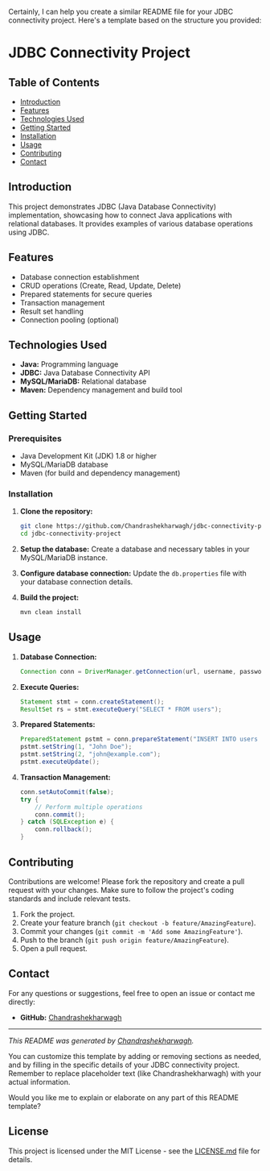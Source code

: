 Certainly, I can help you create a similar README file for your JDBC connectivity project. Here's a template based on the structure you provided:

# JDBC Connectivity Project

## Table of Contents
- [Introduction](#introduction)
- [Features](#features)
- [Technologies Used](#technologies-used)
- [Getting Started](#getting-started)
- [Installation](#installation)
- [Usage](#usage)
- [Contributing](#contributing)
- [Contact](#contact)

## Introduction
This project demonstrates JDBC (Java Database Connectivity) implementation, showcasing how to connect Java applications with relational databases. It provides examples of various database operations using JDBC.

## Features
- Database connection establishment
- CRUD operations (Create, Read, Update, Delete)
- Prepared statements for secure queries
- Transaction management
- Result set handling
- Connection pooling (optional)

## Technologies Used
- **Java:** Programming language
- **JDBC:** Java Database Connectivity API
- **MySQL/MariaDB:** Relational database
- **Maven:** Dependency management and build tool

## Getting Started

### Prerequisites
- Java Development Kit (JDK) 1.8 or higher
- MySQL/MariaDB database
- Maven (for build and dependency management)

### Installation
1. **Clone the repository:**
   ```bash
   git clone https://github.com/Chandrashekharwagh/jdbc-connectivity-project.git
   cd jdbc-connectivity-project
   ```

2. **Setup the database:**
   Create a database and necessary tables in your MySQL/MariaDB instance.

3. **Configure database connection:**
   Update the `db.properties` file with your database connection details.

4. **Build the project:**
   ```bash
   mvn clean install
   ```

## Usage
1. **Database Connection:**
   ```java
   Connection conn = DriverManager.getConnection(url, username, password);
   ```

2. **Execute Queries:**
   ```java
   Statement stmt = conn.createStatement();
   ResultSet rs = stmt.executeQuery("SELECT * FROM users");
   ```

3. **Prepared Statements:**
   ```java
   PreparedStatement pstmt = conn.prepareStatement("INSERT INTO users (name, email) VALUES (?, ?)");
   pstmt.setString(1, "John Doe");
   pstmt.setString(2, "john@example.com");
   pstmt.executeUpdate();
   ```

4. **Transaction Management:**
   ```java
   conn.setAutoCommit(false);
   try {
       // Perform multiple operations
       conn.commit();
   } catch (SQLException e) {
       conn.rollback();
   }
   ```

## Contributing
Contributions are welcome! Please fork the repository and create a pull request with your changes. Make sure to follow the project's coding standards and include relevant tests.

1. Fork the project.
2. Create your feature branch (`git checkout -b feature/AmazingFeature`).
3. Commit your changes (`git commit -m 'Add some AmazingFeature'`).
4. Push to the branch (`git push origin feature/AmazingFeature`).
5. Open a pull request.

## Contact
For any questions or suggestions, feel free to open an issue or contact me directly:
- **GitHub:** [Chandrashekharwagh](https://github.com/Chandrashekharwagh)

---
*This README was generated by [Chandrashekharwagh](https://github.com/Chandrashekharwagh).*

You can customize this template by adding or removing sections as needed, and by filling in the specific details of your JDBC connectivity project. Remember to replace placeholder text (like Chandrashekharwagh) with your actual information.

Would you like me to explain or elaborate on any part of this README template?

## License

This project is licensed under the MIT License - see the [LICENSE.md](LICENSE.md) file for details.
